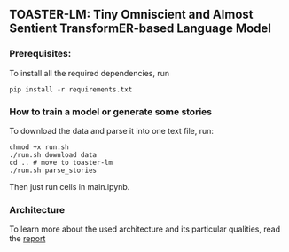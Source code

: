 ## TOASTER-LM: Tiny Omniscient and Almost Sentient TransformER-based Language Model

### Prerequisites:
To install all the required dependencies, run
```
pip install -r requirements.txt
```
### How to train a model or generate some stories
To download the data and parse it into one text file, run:
```
chmod +x run.sh
./run.sh download data
cd .. # move to toaster-lm
./run.sh parse_stories
```
Then just run cells in main.ipynb.


### Architecture
To learn more about the used architecture and its particular qualities, read the [report](https://wandb.ai/h1de0us/LLM-Homework/reports/Toaster-LM-Report--Vmlldzo2MTE2Nzc5)
